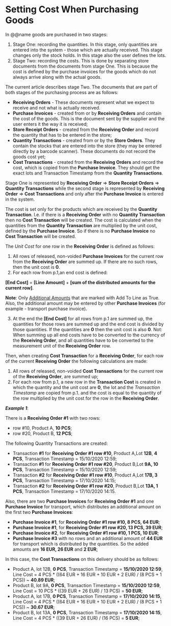 # Setting Cost When Purchasing Goods

In @@name goods are purchased in two stages:
 
1. Stage One: recording the quantities. In this stage, only quantities are entered into the system - those which are actually received. This stage changes only the stock holds. In this stage also the user defines the lots.
2. Stage Two: recording the costs. This is done by separating store documents from the documents from stage One. This is because the cost is defined by the purchase invoices for the goods which do not always arrive along with the actual goods.

The current article describes stage Two. The documents that are part of both stages of the purchasing process are as follows:
 
- **Receiving Orders** - These documents represent what we expect to receive and not what is actually received.
- **Purchase Invoices** - created from or by **Receiving Orders** and contain the cost of the goods. This is the document sent by the supplier and the user enters it the way it is received;
- **Store Receipt Orders** - created from the **Receiving Order** and record the quantity that has to be entered in the store;
- **Quantity Transactions** - created from or by the **Store Orders**. They contain the stocks that are entered into the store (they may be entered directly by a barcode scanner). These documents do not record the goods cost yet;
- **Cost Transactions** - created from the **Receiving Orders** and record the cost, which is copied from the **Purchase Invoice**. They should get the exact lots and Transaction Timestamp from the **Quantity Transactions**.

Stage One is represented by **Receiving Order** => **Store Receipt Orders** => **Quantity Transactions** while the second stage is represented by **Receiving Order** => **Cost Transactions** and only after the **Purchase Invoice** is entered in the system.
 
The cost is set only for the products which are received by the **Quantity Transaction**. I.e. if there is a **Receiving Order** with no **Quantity Transaction** then no **Cost Transaction** will be created. The cost is calculated when the quantities from the **Quantity Transaction** are multiplied by the unit cost, defined by the **Purchase Invoice**. So if there is no **Purchase Invoice** no **Cost Transaction** will be created. 
 
The *Unit Cost* for one row in the **Receiving Order** is defined as follows:
 
1. All rows of released, non-voided **Purchase Invoices** for the current row from the **Receiving Order** are summed up. If there are no such rows, then the unit cost is **0**. 
2. For each row from p.1,an end cost is defined: 

**[End Cost]** = **[Line Amount]** + **[sum of the distributed amounts for the current row]**. 

**Note**: Only [Additional Amounts](https://github.com/ErpNetDocs/tech/blob/900817b9f1540003d08297f43c8c3a2aa6827ce0/advanced/documents/additional-amounts.md) that are marked with Add To Line as True. Also, the additional amount may be entered by other **Purchase Invoices** (for example - transport purchase invoice).

3. At the end the **[End Cost]** for all rows from p.1 are summed up, the quantities for those rows are summed up and the end cost is divided by those quantities. If the quantities are **0** then the unit cost is also **0**. 
Not: When summing up all end costs have to be converted to the currency of the **Receiving Order**, and all quantities have to be converted to the measurement unit of the **Receiving Order** row.

Then, when creating **Cost Transaction** for a **Receiving Order**, for each row of the current **Receiving Order** the following calculations are made:
 
1. All rows of released, non-voided **Cost Transactions** for the current row of the **Receiving Order**, are summed up;
2. For each row from p.1, a new row in the **Transaction Cost** is created in which the quantity and the unit cost are **0**, the lot and the *Transaction Timestamp* are copied from p.1. and the cost is equal to the quantity of the row multiplied by the unit cost for the row in the **Receiving Order**.
 
***Example 1***:
 
There is a **Receiving Order #1** with two rows:
 
- row #10, Product A, **10 PCS**;
- row #20, Product B, **12 PCS**;

The following Quantity Transactions are created:
 
- Transaction **#1** for **Receiving Order #1 row #10**, Product A,Lot **12B**, **4 PCS**, Transaction Timestamp = 15/10/2020 12:59;
- Transaction **#1** for **Receiving Order #1 row #20**, Product B,Lot **9A, 10 PCS**, Transaction Timestamp = 15/10/2020 12:59;
- Transaction **#2** for **Receiving Order #1 row #10**, Product A,Lot **17B, 3 PCS**, Transaction Timestamp = 17/10/2020 14:15;
- Transaction **#2** for **Receiving Order #1 row #20**, Product B,Lot **13A, 1 PCS**, Transaction Timestamp = 17/10/2020 14:15.

Also, there are two **Purchase Invoices** for **Receiving Order #1** and one **Purchase Invoice** for transport, which distributes an additional amount on the first two **Purchase Invoices**:
 
- **Purchase Invoice #1**, for **Receiving Order #1 row #10, 8 PCS, 64 EUR**;
- **Purchase Invoice #1**, for **Receiving Order #1 row #20, 13 PCS, 39 EUR**;
- **Purchase Invoice #2**, for **Receiving Order #1 row #10, 1 PCS, 10 EUR**;
- **Purchase Invoice #3** with no rows and an additional amount of **44 EUR** for transport which is distributed by the quantities. So the added amounts are **16 EUR, 26 EUR** and **2 EUR**;

In this case, the **Cost Transactions** on this delivery should be as follows:
 
- Product A, lot 12B, **0 PCS**, Transaction Timestamp = **15/10/2020 12:59**, Line Cost = 4 PCS * ((64 EUR + 16 EUR + 10 EUR + 2 EUR) / (8 PCS + 1 PCS)) ~ **40.89 EUR**;
- Product B, lot 9A, **0 PCS**, Transaction Timestamp = **15/10/2020 12:59**, Line Cost = 10 PCS * ((39 EUR + 26 EUR) / 13 PCS) = **50 EUR**;
- Product A, lot 17B, **0 PCS**, Transaction Timestamp = **17/10/2020 14:15**, Line Cost = 4 PCS * ((64 EUR + 16 EUR + 10 EUR + 2 EUR) / (8 PCS + 1 PCS)) ~ **30.67 EUR**;
- Product B, lot 13A, **0 PCS**, Transaction Timestamp = **17/10/2020 14:15**, Line Cost = 4 PCS * ((39 EUR + 26 EUR) / (16 PCS) = **5 EUR**;

